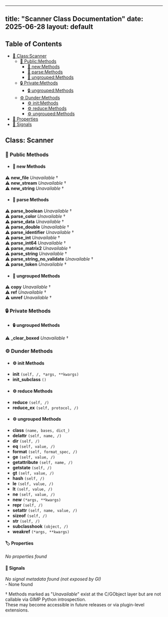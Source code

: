 <!-- Formatted by A³BS formatter.py -->
<!-- Generated by A³BS document.py -->
---
title: "Scanner Class Documentation"
date: 2025-06-28
layout: default
---

## Table of Contents
- [🔧 Class:Scanner](#class-scanner)
  - [ 🔹 Public:Methods](#public-methods)
    - [ 🔹 new:Methods](#new-methods)
    - [ 🔹 parse:Methods](#parse-methods)
    - [ 🔹 ungrouped:Methods](#ungrouped-methods)
  - [ 🔒 Private:Methods](#private-methods)
    - [ 🔒 ungrouped:Methods](#ungrouped-methods)
  - [ ⚙ Dunder:Methods](#dunder-methods)
    - [ ⚙ init:Methods](#init-methods)
    - [ ⚙ reduce:Methods](#reduce-methods)
    - [ ⚙ ungrouped:Methods](#ungrouped-methods)
- [🔧 Properties](#properties-)
- [🔧 Signals](#signals-)
## Class: Scanner
### 🔹 Public Methods
<a name="public-methods"></a>
- #### 🔹 new Methods
<a name="new-methods"></a>
⚠️ **new_file** _Unavailable_ †<br>
⚠️ **new_stream** _Unavailable_ †<br>
⚠️ **new_string** _Unavailable_ †<br>
- #### 🔹 parse Methods
<a name="parse-methods"></a>
⚠️ **parse_boolean** _Unavailable_ †<br>
⚠️ **parse_color** _Unavailable_ †<br>
⚠️ **parse_data** _Unavailable_ †<br>
⚠️ **parse_double** _Unavailable_ †<br>
⚠️ **parse_identifier** _Unavailable_ †<br>
⚠️ **parse_int** _Unavailable_ †<br>
⚠️ **parse_int64** _Unavailable_ †<br>
⚠️ **parse_matrix2** _Unavailable_ †<br>
⚠️ **parse_string** _Unavailable_ †<br>
⚠️ **parse_string_no_validate** _Unavailable_ †<br>
⚠️ **parse_token** _Unavailable_ †<br>
- #### 🔹 ungrouped Methods
<a name="ungrouped-methods"></a>
⚠️ **copy** _Unavailable_ †<br>
⚠️ **ref** _Unavailable_ †<br>
⚠️ **unref** _Unavailable_ †<br>
### 🔒 Private Methods
<a name="private-methods"></a>
- #### 🔒 ungrouped Methods
<a name="ungrouped-methods"></a>
⚠️ **_clear_boxed** _Unavailable_ †<br>
### ⚙ Dunder Methods
<a name="dunder-methods"></a>
- #### ⚙ init Methods
<a name="init-methods"></a>
  - **__init__** `(self, /, *args, **kwargs)`<br>
  - **__init_subclass__** `()`<br>
- #### ⚙ reduce Methods
<a name="reduce-methods"></a>
  - **__reduce__** `(self, /)`<br>
  - **__reduce_ex__** `(self, protocol, /)`<br>
- #### ⚙ ungrouped Methods
<a name="ungrouped-methods"></a>
  - **__class__** `(name, bases, dict_)`<br>
  - **__delattr__** `(self, name, /)`<br>
  - **__dir__** `(self, /)`<br>
  - **__eq__** `(self, value, /)`<br>
  - **__format__** `(self, format_spec, /)`<br>
  - **__ge__** `(self, value, /)`<br>
  - **__getattribute__** `(self, name, /)`<br>
  - **__getstate__** `(self, /)`<br>
  - **__gt__** `(self, value, /)`<br>
  - **__hash__** `(self, /)`<br>
  - **__le__** `(self, value, /)`<br>
  - **__lt__** `(self, value, /)`<br>
  - **__ne__** `(self, value, /)`<br>
  - **__new__** `(*args, **kwargs)`<br>
  - **__repr__** `(self, /)`<br>
  - **__setattr__** `(self, name, value, /)`<br>
  - **__sizeof__** `(self, /)`<br>
  - **__str__** `(self, /)`<br>
  - **__subclasshook__** `(object, /)`<br>
  - **__weakref__** `(*args, **kwargs)`<br>
#### 🏷️ Properties
<a name="properties-"></a>
_No properties found_
<br>
#### 📣 Signals
<a name="signals-"></a>
_No signal metadata found (not exposed by GI)_
<br>- None found


† Methods marked as "_Unavailable_" exist at the C/GObject layer but are not callable via GIMP Python introspection.  
These may become accessible in future releases or via plugin-level extensions.